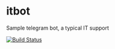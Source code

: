 # itbot
Sample telegram bot, a typical IT support

[![Build Status](https://travis-ci.org/leanton/itbot.svg?branch=develop)](https://travis-ci.org/leanton/itbot)
